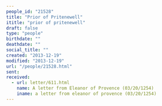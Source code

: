 ```yaml
---
people_id: "21528"
title: "Prior of Pritenewell"
ititle: "prior of pritenewell"
draft: false
type: "people"
birthdate: ""
deathdate: ""
social_title: ""
created: "2013-12-19"
modified: "2013-12-19"
url: "/people/21528.html"
sent:
received:
  - url: letter/611.html
    name: A letter from Eleanor of Provence (03/20/1254)
    iname: a letter from eleanor of provence (03/20/1254)
---
```

